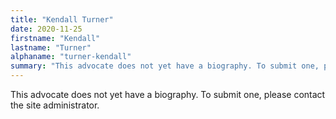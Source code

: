 ```yaml
---
title: "Kendall Turner"
date: 2020-11-25
firstname: "Kendall"
lastname: "Turner"
alphaname: "turner-kendall"
summary: "This advocate does not yet have a biography. To submit one, please contact the site administrator."
---
```

This advocate does not yet have a biography. To submit one, please contact the site administrator.


